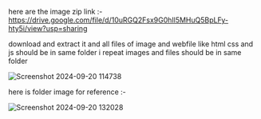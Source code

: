 here are the image zip link :- https://drive.google.com/file/d/10uRGQ2Fsx9G0hIl5MHuQ5BpLFy-hty5i/view?usp=sharing

download and extract it and all files of image and webfile like html css and js should be in same folder 
i repeat images and files should be in same folder 

![Screenshot 2024-09-20 114738](https://github.com/user-attachments/assets/c13dbeb6-9809-4147-958b-7ca3f388bb56)

here is folder image for reference :-

![Screenshot 2024-09-20 132028](https://github.com/user-attachments/assets/583f80c5-2978-4da1-8b12-ec1a0214f57e)
